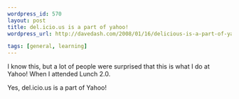 ```yaml
--- 
wordpress_id: 570
layout: post
title: del.icio.us is a part of yahoo!
wordpress_url: http://davedash.com/2008/01/16/delicious-is-a-part-of-yahoo/

tags: [general, learning]
---
```


I know this, but a lot of people were surprised that this is what I do at Yahoo!  When I attended Lunch 2.0.

Yes, del.icio.us is a part of Yahoo!
